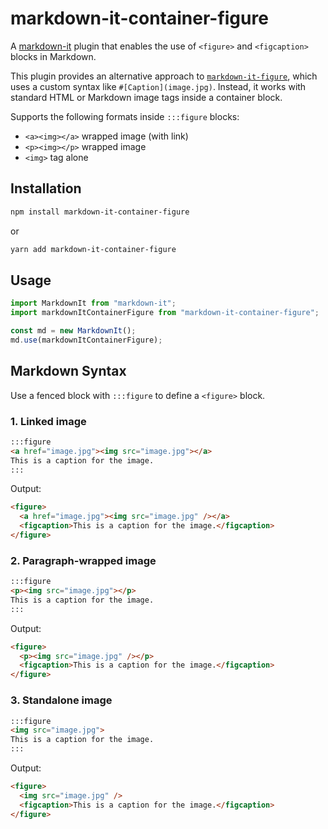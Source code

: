 # markdown-it-container-figure

A [markdown-it](https://github.com/markdown-it/markdown-it) plugin that enables the use of `<figure>` and `<figcaption>` blocks in Markdown.

This plugin provides an alternative approach to [`markdown-it-figure`](https://www.npmjs.com/package/markdown-it-figure), which uses a custom syntax like `#[Caption](image.jpg)`. Instead, it works with standard HTML or Markdown image tags inside a container block.

Supports the following formats inside `:::figure` blocks:

- `<a><img></a>` wrapped image (with link)
- `<p><img></p>` wrapped image
- `<img>` tag alone

## Installation

```bash
npm install markdown-it-container-figure
```

or

```bash
yarn add markdown-it-container-figure
```

## Usage

```js
import MarkdownIt from "markdown-it";
import markdownItContainerFigure from "markdown-it-container-figure";

const md = new MarkdownIt();
md.use(markdownItContainerFigure);
```

## Markdown Syntax

Use a fenced block with `:::figure` to define a `<figure>` block.

### 1. Linked image

```markdown
:::figure
<a href="image.jpg"><img src="image.jpg"></a>
This is a caption for the image.
:::
```

Output:

```html
<figure>
  <a href="image.jpg"><img src="image.jpg" /></a>
  <figcaption>This is a caption for the image.</figcaption>
</figure>
```

### 2. Paragraph-wrapped image

```markdown
:::figure
<p><img src="image.jpg"></p>
This is a caption for the image.
:::
```

Output:

```html
<figure>
  <p><img src="image.jpg" /></p>
  <figcaption>This is a caption for the image.</figcaption>
</figure>
```

### 3. Standalone image

```markdown
:::figure
<img src="image.jpg">
This is a caption for the image.
:::
```

Output:

```html
<figure>
  <img src="image.jpg" />
  <figcaption>This is a caption for the image.</figcaption>
</figure>
```
